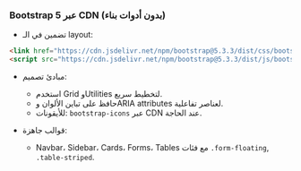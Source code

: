 ### Bootstrap 5 عبر CDN (بدون أدوات بناء)

- تضمين في الـ layout:
```html
<link href="https://cdn.jsdelivr.net/npm/bootstrap@5.3.3/dist/css/bootstrap.rtl.min.css" rel="stylesheet">
<script src="https://cdn.jsdelivr.net/npm/bootstrap@5.3.3/dist/js/bootstrap.bundle.min.js"></script>
```

- مبادئ تصميم:
  - استخدم Grid وUtilities لتخطيط سريع.
  - حافظ على تباين الألوان وARIA attributes لعناصر تفاعلية.
  - للأيقونات: `bootstrap-icons` عبر CDN عند الحاجة.

- قوالب جاهزة:
  - Navbar، Sidebar، Cards، Forms، Tables مع فئات `.form-floating`, `.table-striped`.